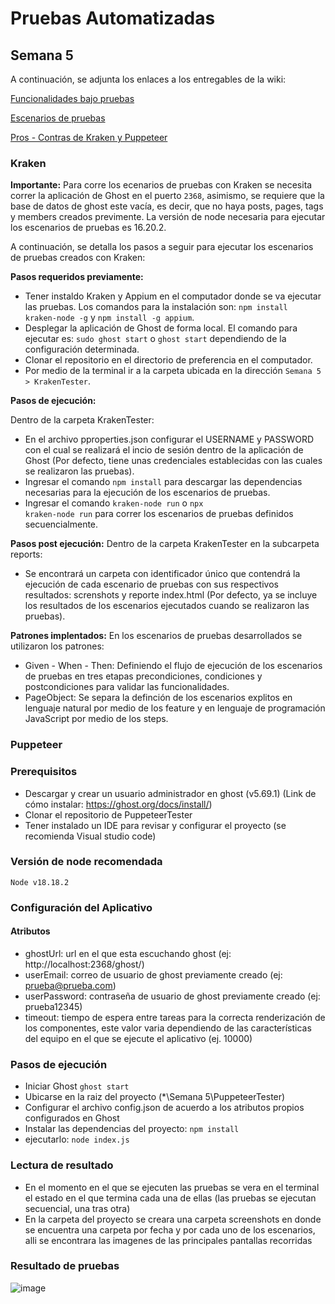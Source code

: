 # Pruebas Automatizadas

## Semana 5

A continuación, se adjunta los enlaces a los entregables de la wiki:

[Funcionalidades bajo pruebas](https://github.com/JulianP911/Pruebas-Automatizadas/wiki/Funcionalidades-bajo-pruebas)

[Escenarios de pruebas](https://github.com/JulianP911/Pruebas-Automatizadas/wiki/Escenarios-de-pruebas)

[Pros - Contras de Kraken y Puppeteer](https://github.com/JulianP911/Pruebas-Automatizadas/wiki/Pros-%E2%80%90-Contras-de-Kraken-Puppeteer)

### Kraken

**Importante:** Para corre los ecenarios de pruebas con Kraken se necesita correr la aplicación de Ghost en el puerto <code>2368</code>, asimismo, se requiere que la base de datos de ghost este vacía, es decir, que no haya posts, pages, tags y members creados previmente. La versión de node necesaria para ejecutar los escenarios de pruebas es 16.20.2.

A continuación, se detalla los pasos a seguir para ejecutar los escenarios de pruebas creados con Kraken:

**Pasos requeridos previamente:**
* Tener instaldo Kraken y Appium en el computador donde se va ejecutar las pruebas. Los comandos para la instalación son: <code>npm install kraken-node -g</code> y <code>npm install -g appium</code>.
* Desplegar la aplicación de Ghost de forma local. El comando para ejecutar es: <code>sudo ghost start</code> o <code>ghost start</code> dependiendo de la configuración determinada.
* Clonar el repositorio en el directorio de preferencia en el computador.
* Por medio de la terminal ir a la carpeta ubicada en la dirección <code>Semana 5 > KrakenTester</code>.

**Pasos de ejecución:**

Dentro de la carpeta KrakenTester: 
* En el archivo pproperties.json configurar el USERNAME y PASSWORD con el cual se realizará el incio de sesión dentro de la aplicación de Ghost (Por defecto, tiene unas credenciales establecidas con las cuales se realizaron las pruebas).
* Ingresar el comando <code>npm install</code> para descargar las dependencias necesarias para la ejecución de los escenarios de pruebas.
* Ingresar el comando <code>kraken-node run</code> o <code>npx kraken-node run</code> para correr los escenarios de pruebas definidos secuencialmente.

**Pasos post ejecución:**
Dentro de la carpeta KrakenTester en la subcarpeta reports:
* Se encontrará un carpeta con identificador único que contendrá la ejecución de cada escenario de pruebas con sus respectivos resultados: screnshots y reporte index.html (Por defecto, ya se incluye los resultados de los escenarios ejecutados cuando se realizaron las pruebas).

**Patrones implentados:**
En los escenarios de pruebas desarrollados se utilizaron los patrones:
* Given - When - Then: Definiendo el flujo de ejecución de los escenarios de pruebas en tres etapas precondiciones, condiciones y postcondiciones para validar las funcionalidades.
* PageObject: Se separa la definción de los escenarios explitos en lenguaje natural por medio de los feature y en lenguaje de programación JavaScript por medio de los steps.

### Puppeteer

### Prerequisitos
- Descargar y crear un usuario administrador en ghost (v5.69.1) (Link de cómo instalar: https://ghost.org/docs/install/)
- Clonar el repositorio de PuppeteerTester
- Tener instalado un IDE para revisar y configurar el proyecto (se recomienda Visual studio code)

### Versión de node recomendada
`Node v18.18.2`

### Configuración del Aplicativo
#### Atributos
- ghostUrl: url en el que esta escuchando ghost (ej: http://localhost:2368/ghost/)
- userEmail: correo de usuario de ghost previamente creado (ej: prueba@prueba.com)
- userPassword: contraseña de usuario de ghost previamente creado (ej: prueba12345)
- timeout: tiempo de espera entre tareas para la correcta renderización de los componentes, este valor varia dependiendo de las características del equipo en el que se ejecute el aplicativo (ej. 10000)

### Pasos de ejecución
- Iniciar Ghost
`ghost start`
- Ubicarse en la raiz del proyecto (*\Semana 5\PuppeteerTester) 
- Configurar el archivo config.json de acuerdo a los atributos propios configurados en Ghost
- Instalar las dependencias del proyecto:
`npm install`
- ejecutarlo:
`node index.js`

### Lectura de resultado
- En el momento en el que se ejecuten las pruebas se vera en el terminal el estado en el que termina cada una de ellas (las pruebas se ejecutan secuencial, una tras otra)
- En la carpeta del proyecto se creara una carpeta screenshots en donde se encuentra una carpeta por fecha y por cada uno de los escenarios, alli se encontrara las imagenes de las principales pantallas recorridas

### Resultado de pruebas
![image](https://github.com/JulianP911/Pruebas-Automatizadas/assets/142235794/0ca5a6f1-03c9-43d2-b955-a127ab91c40f)
